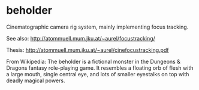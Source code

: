 beholder
========

Cinematographic camera rig system, mainly implementing focus tracking.

See also: http://atommuell.mum.jku.at/~aurel/focustracking/

Thesis: http://atommuell.mum.jku.at/~aurel/cinefocustracking.pdf

From Wikipedia: The beholder is a fictional monster in the Dungeons & Dragons fantasy role-playing game. It resembles a floating orb of flesh with a large mouth, single central eye, and lots of smaller eyestalks on top with deadly magical powers.
